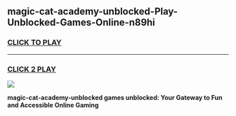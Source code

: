 
## magic-cat-academy-unblocked-Play-Unblocked-Games-Online-n89hi
<h3>
<a href="https://premium76.site?title=magic-cat-academy-unblocked&ref=25A">CLICK TO PLAY</a></h3>
<hr>

<h3>
<a href="https://premium76.site?title=magic-cat-academy-unblocked&ref=25A">CLICK 2 PLAY</a>
  
</h3>

<a href="https://premium76.site?title=magic-cat-academy-unblocked&ref=25A"><img src="https://clearcache.store/games.png"></a>


**magic-cat-academy-unblocked games unblocked: Your Gateway to Fun and Accessible Online Gaming**
